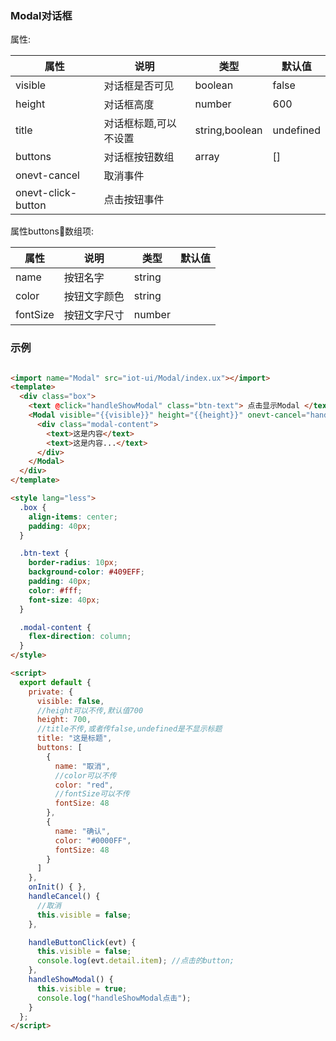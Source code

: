 ### Modal对话框

属性:

| 属性  | 说明   |  类型 | 默认值  |
| -----| ---- | ---- | ---- |
|  visible | 对话框是否可见 | boolean | false |
| height | 对话框高度 | number | 600 | 
| title |  对话框标题,可以不设置| string,boolean | undefined |
| buttons | 对话框按钮数组 | array | [] |
| onevt-cancel | 取消事件 | | |
| onevt-click-button | 点击按钮事件 | | |

属性buttons数组项:

| 属性  | 说明   |  类型 | 默认值  |
| -----| ---- | ---- | ---- |
| name| 按钮名字 | string | |
| color | 按钮文字颜色 | string | |
| fontSize | 按钮文字尺寸 | number|  |


### 示例

``` html

<import name="Modal" src="iot-ui/Modal/index.ux"></import>
<template>
  <div class="box">
    <text @click="handleShowModal" class="btn-text"> 点击显示Modal </text>
    <Modal visible="{{visible}}" height="{{height}}" onevt-cancel="handleCancel" title="{{title}}" buttons="{{buttons}}" onevt-click-button="handleButtonClick">
      <div class="modal-content">
        <text>这是内容</text>
        <text>这是内容...</text>
      </div>
    </Modal>
  </div>
</template>

<style lang="less">
  .box {
    align-items: center;
    padding: 40px;
  }

  .btn-text {
    border-radius: 10px;
    background-color: #409EFF;
    padding: 40px;
    color: #fff;
    font-size: 40px;
  }

  .modal-content {
    flex-direction: column;
  }
</style>

<script>
  export default {
    private: {
      visible: false,
      //height可以不传,默认值700
      height: 700,
      //title不传,或者传false,undefined是不显示标题
      title: "这是标题",
      buttons: [
        {
          name: "取消",
          //color可以不传
          color: "red",
          //fontSize可以不传
          fontSize: 48
        },
        {
          name: "确认",
          color: "#0000FF",
          fontSize: 48
        }
      ]
    },
    onInit() { },
    handleCancel() {
      //取消
      this.visible = false;
    },

    handleButtonClick(evt) {
      this.visible = false;
      console.log(evt.detail.item); //点击的button;
    },
    handleShowModal() {
      this.visible = true;
      console.log("handleShowModal点击");
    }
  };
</script>


```